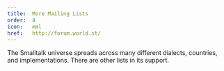 ```yaml
---
title:  More Mailing Lists
order:  4
icon:   mml
href:   http://forum.world.st/
---
```

The Smalltalk universe spreads across many different dialects, countries, and
implementations. There are other lists in its support.